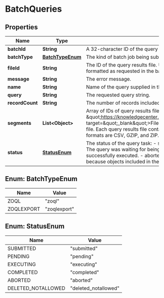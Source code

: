 

# BatchQueries


## Properties

| Name | Type | Description | Notes |
|------------ | ------------- | ------------- | -------------|
|**batchId** | **String** | A 32-character ID of the query batch.  |  [optional] |
|**batchType** | [**BatchTypeEnum**](#BatchTypeEnum) | The kind of batch job being submitted.                |  [optional] |
|**fileId** | **String** | The ID of the query results file.  Use Get Results Files to download the query results file. The query results file is formatted as requested in the batch job. Supported formats are CSV, GZIP, and ZIP.  |  [optional] |
|**message** | **String** | The error message.  |  [optional] |
|**name** | **String** | Name of the query supplied in the request.  |  [optional] |
|**query** | **String** | The requested query string.  |  [optional] |
|**recordCount** | **String** | The number of records included in the query output file.  |  [optional] |
|**segments** | **List&lt;Object&gt;** | Array of IDs of query results files. Replaces fileId for full data loads in stateful mode if &lt;a href &#x3D; \&quot;https://knowledgecenter.zuora.com/Zuora_Central_Platform/API/AB_Aggregate_Query_API/G_File_Segmentation\&quot; target&#x3D;\&quot;_blank\&quot;&gt;File Segmentation&lt;/a&gt; is enabled.  Use Get Results Files to download each query results file. Each query results file contains at most 500,000 records and is formatted as requested in the batch job. Supported formats are CSV, GZIP, and ZIP.  |  [optional] |
|**status** | [**StatusEnum**](#StatusEnum) | The status of the query task: - submitted: The query was submitted to the query executor for processing. - pending: The query was waiting for being processed. - executing: The query is being processed. - completed: The query was successfully executed. - aborted: The query execution failed. - deleted_notallowed: The query execution failed because objects included in the query do not support the querying of deleted records.  |  [optional] |



## Enum: BatchTypeEnum

| Name | Value |
|---- | -----|
| ZOQL | &quot;zoql&quot; |
| ZOQLEXPORT | &quot;zoqlexport&quot; |



## Enum: StatusEnum

| Name | Value |
|---- | -----|
| SUBMITTED | &quot;submitted&quot; |
| PENDING | &quot;pending&quot; |
| EXECUTING | &quot;executing&quot; |
| COMPLETED | &quot;completed&quot; |
| ABORTED | &quot;aborted&quot; |
| DELETED_NOTALLOWED | &quot;deleted_notallowed&quot; |



